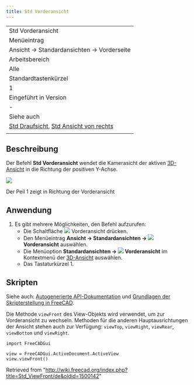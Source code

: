 ```yaml
---
title: Std Vorderansicht
---
```


|                                                                                                                    |
| ------------------------------------------------------------------------------------------------------------------ |
| Std Vorderansicht                                                                                                  |
| Menüeintrag                                                                                                        |
| Ansicht → Standardansichten → Vorderseite                                                                          |
| Arbeitsbereich                                                                                                     |
| Alle                                                                                                               |
| Standardtastenkürzel                                                                                               |
| 1                                                                                                                  |
| Eingeführt in Version                                                                                              |
| -                                                                                                                  |
| Siehe auch                                                                                                         |
| [Std Draufsicht](/Std_ViewTop/de "Std ViewTop/de"), [Std Ansicht von rechts](/Std_ViewRight/de "Std ViewRight/de") |
|                                                                                                                    |

## Beschreibung

Der Befehl **Std Vorderansicht** wendet die Kamerasicht der aktiven [3D-Ansicht](/3D_view/de "3D view/de") in die Richtung der positiven Y-Achse.

![](/images/FreeCAD_views_front.svg)

Der Peil 1 zeigt in Richtung der Vorderansicht

## Anwendung

1. Es gibt mehrere Möglichkeiten, den Befehl aufzurufen:
   - Die Schaltfläche ![](/images/Std_ViewFront.svg) Vorderansicht drücken.
   - Den Menüeintrag **Ansicht → Standardansichten → ![](/images/Std_ViewFront.svg) Vorderansicht** auswählen.
   - Die Menüoption **Standardansichten → ![](/images/Std_ViewFront.svg) Vorderansicht** im Kontextmenü der [3D-Ansicht](/3D_view/de "3D view/de") auswählen.
   - Das Tastaturkürzel 1.

## Skripten

Siehe auch: [Autogenerierte API-Dokumentation](https://freecad.github.io/SourceDoc/) und [Grundlagen der Skripterstellung in FreeCAD](/FreeCAD_Scripting_Basics/de "FreeCAD Scripting Basics/de").

Die Methode `viewFront` des View-Objekts wird verwendet, um zur Vorderansicht zu wechseln. Methoden für die anderen Hauptausrichtungen der Ansicht stehen auch zur Verfügung: `viewTop`, `viewRight`, `viewRear`, `viewBottom` und `viewRight`.

```
import FreeCADGui

view = FreeCADGui.ActiveDocument.ActiveView
view.viewFront()

```

Retrieved from "<http://wiki.freecad.org/index.php?title=Std_ViewFront/de&oldid=1500142>"
